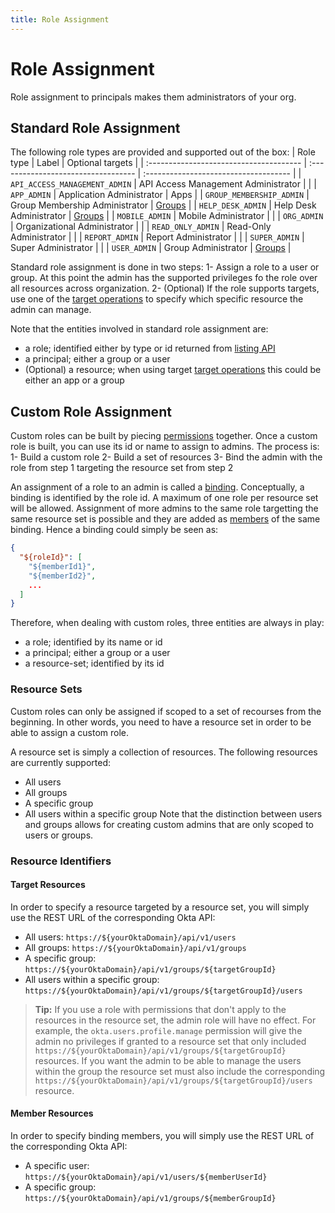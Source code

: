 ```yaml
---
title: Role Assignment
---
```

<ApiLifecycle access="beta" />

# Role Assignment
Role assignment to principals makes them administrators of your org.

## Standard Role Assignment
The following role types are provided and supported out of the box:
| Role type                               | Label                               | Optional targets                      |
| :-------------------------------------- | :---------------------------------- | :------------------------------------ |
| `API_ACCESS_MANAGEMENT_ADMIN`           | API Access Management Administrator |                                       |
| `APP_ADMIN`                             | Application Administrator           | Apps                                  |
| `GROUP_MEMBERSHIP_ADMIN`                | Group Membership Administrator      | [Groups](/docs/reference/api/groups/) |
| `HELP_DESK_ADMIN`                       | Help Desk Administrator             | [Groups](/docs/reference/api/groups/) |
| `MOBILE_ADMIN`                          | Mobile Administrator                |                                       |
| `ORG_ADMIN`                             | Organizational Administrator        |                                       |
| `READ_ONLY_ADMIN`                       | Read-Only Administrator             |                                       |
| `REPORT_ADMIN`                          | Report Administrator                |                                       |
| `SUPER_ADMIN`                           | Super Administrator                 |                                       |
| `USER_ADMIN`                            | Group Administrator                 | [Groups](/docs/reference/api/groups/) |

Standard role assignment is done in two steps:
1- Assign a role to a user or group. At this point the admin has the supported privileges fo the role over all resources across organization.
2- (Optional) If the role supports targets, use one of the [target operations](/docs/reference/api/roles/#role-target-operations) to specify which specific resource the admin can manage.

Note that the entities involved in standard role assignment are:
* a role; identified either by type or id returned from [listing API](/docs/reference/api/roles/#list-roles)
* a principal; either a group or a user
* (Optional) a resource; when using target [target operations](/docs/reference/api/roles/#role-target-operations) this could be either an app or a group

## Custom Role Assignment
Custom roles can be built by piecing [permissions](/docs/reference/api/roles/#permission-types) together. Once a custom role is built, you can use its id or name to assign to admins. The process is:
1- Build a custom role
2- Build a set of resources
3- Bind the admin with the role from step 1 targeting the resource set from step 2

An assignment of a role to an admin is called a [binding](/docs/reference/api/roles/#binding-object). Conceptually, a binding is identified by the role id. A maximum of one role per resource set will be allowed. Assignment of more admins to the same role targetting the same resource set is possible and they are added as [members]((/docs/reference/api/roles/#member-object)) of the same binding. Hence a binding could simply be seen as:
```json
{
  "${roleId}": [
    "${memberId1}",
    "${memberId2}",
    ...
  ]
}
```

Therefore, when dealing with custom roles, three entities are always in play:
* a role; identified by its name or id
* a principal; either a group or a user
* a resource-set; identified by its id

### Resource Sets
Custom roles can only be assigned if scoped to a set of recourses from the beginning. In other words, you need to have a resource set in order to be able to assign a custom role.

A resource set is simply a collection of resources. The following resources are currently supported:
* All users
* All groups
* A specific group
* All users within a specific group
Note that the distinction between users and groups allows for creating custom admins that are only scoped to users or groups.

### Resource Identifiers
#### Target Resources
In order to specify a resource targeted by a resource set, you will simply use the REST URL of the corresponding Okta API:
* All users: `https://${yourOktaDomain}/api/v1/users`
* All groups: `https://${yourOktaDomain}/api/v1/groups`
* A specific group: `https://${yourOktaDomain}/api/v1/groups/${targetGroupId}`
* All users within a specific group: `https://${yourOktaDomain}/api/v1/groups/${targetGroupId}/users`

> **Tip:** If you use a role with permissions that don't apply to the resources in the resource set, the admin role will have no effect. For example, the `okta.users.profile.manage` permission will give the admin no privileges if granted to a resource set that only included `https://${yourOktaDomain}/api/v1/groups/${targetGroupId}` resources. If you want the admin to be able to manage the users within the group the resource set must also include the corresponding `https://${yourOktaDomain}/api/v1/groups/${targetGroupId}/users` resource.

#### Member Resources
In order to specify binding members, you will simply use the REST URL of the corresponding Okta API:
* A specific user: `https://${yourOktaDomain}/api/v1/users/${memberUserId}`
* A specific group: `https://${yourOktaDomain}/api/v1/groups/${memberGroupId}`

